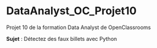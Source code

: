 # DataAnalyst_OC_Projet10
Projet 10 de la formation Data Analyst de OpenClassrooms

**Sujet** : Détectez des faux billets avec Python
